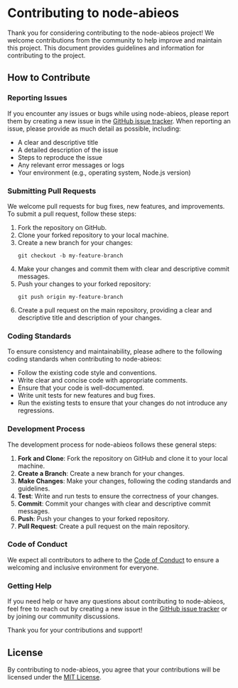 # Contributing to node-abieos

Thank you for considering contributing to the node-abieos project! We welcome contributions from the community to help improve and maintain this project. This document provides guidelines and information for contributing to the project.

## How to Contribute

### Reporting Issues

If you encounter any issues or bugs while using node-abieos, please report them by creating a new issue in the [GitHub issue tracker](https://github.com/eosrio/node-abieos/issues). When reporting an issue, please provide as much detail as possible, including:

- A clear and descriptive title
- A detailed description of the issue
- Steps to reproduce the issue
- Any relevant error messages or logs
- Your environment (e.g., operating system, Node.js version)

### Submitting Pull Requests

We welcome pull requests for bug fixes, new features, and improvements. To submit a pull request, follow these steps:

1. Fork the repository on GitHub.
2. Clone your forked repository to your local machine.
3. Create a new branch for your changes:
   ```shell
   git checkout -b my-feature-branch
   ```
4. Make your changes and commit them with clear and descriptive commit messages.
5. Push your changes to your forked repository:
   ```shell
   git push origin my-feature-branch
   ```
6. Create a pull request on the main repository, providing a clear and descriptive title and description of your changes.

### Coding Standards

To ensure consistency and maintainability, please adhere to the following coding standards when contributing to node-abieos:

- Follow the existing code style and conventions.
- Write clear and concise code with appropriate comments.
- Ensure that your code is well-documented.
- Write unit tests for new features and bug fixes.
- Run the existing tests to ensure that your changes do not introduce any regressions.

### Development Process

The development process for node-abieos follows these general steps:

1. **Fork and Clone**: Fork the repository on GitHub and clone it to your local machine.
2. **Create a Branch**: Create a new branch for your changes.
3. **Make Changes**: Make your changes, following the coding standards and guidelines.
4. **Test**: Write and run tests to ensure the correctness of your changes.
5. **Commit**: Commit your changes with clear and descriptive commit messages.
6. **Push**: Push your changes to your forked repository.
7. **Pull Request**: Create a pull request on the main repository.

### Code of Conduct

We expect all contributors to adhere to the [Code of Conduct](CODE_OF_CONDUCT.md) to ensure a welcoming and inclusive environment for everyone.

### Getting Help

If you need help or have any questions about contributing to node-abieos, feel free to reach out by creating a new issue in the [GitHub issue tracker](https://github.com/eosrio/node-abieos/issues) or by joining our community discussions.

Thank you for your contributions and support!

## License

By contributing to node-abieos, you agree that your contributions will be licensed under the [MIT License](../LICENSE).
